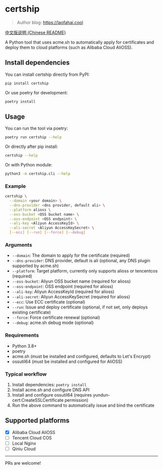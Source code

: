 # certship

> Author blog: https://laofahai.cool

[中文版说明 (Chinese README)](./README_zh.md)

A Python tool that uses acme.sh to automatically apply for certificates and deploy them to cloud platforms (such as Alibaba Cloud AliOSS).

## Install dependencies
You can install certship directly from PyPI:
```bash
pip install certship
```
Or use poetry for development:
```bash
poetry install
```

## Usage
You can run the tool via poetry:
```bash
poetry run certship --help
```
Or directly after pip install:
```bash
certship --help
```
Or with Python module:
```bash
python3 -m certship.cli --help
```

### Example
```bash
certship \
  --domain <your domain> \
  --dns-provider <dns provider, default ali> \
  --platform alioss \
  --oss-bucket <OSS bucket name> \
  --oss-endpoint <OSS endpoint> \
  --ali-key <Aliyun AccessKeyId> \
  --ali-secret <Aliyun AccessKeySecret> \
  [--ecc] [--run] [--force] [--debug]
```

### Arguments
- `--domain`: The domain to apply for the certificate (required)
- `--dns-provider`: DNS provider, default is ali (optional, any DNS plugin supported by acme.sh)
- `--platform`: Target platform, currently only supports alioss or tencentcos (required)
- `--oss-bucket`: Aliyun OSS bucket name (required for alioss)
- `--oss-endpoint`: OSS endpoint (required for alioss)
- `--ali-key`: Aliyun AccessKeyId (required for alioss)
- `--ali-secret`: Aliyun AccessKeySecret (required for alioss)
- `--ecc`: Use ECC certificate (optional)
- `--run`: Issue and deploy certificate (optional, if not set, only deploys existing certificate)
- `--force`: Force certificate renewal (optional)
- `--debug`: acme.sh debug mode (optional)

### Requirements
- Python 3.8+
- poetry
- acme.sh (must be installed and configured, defaults to Let's Encrypt)
- ossutil64 (must be installed and configured for AliOSS)

### Typical workflow
1. Install dependencies: `poetry install`
2. Install acme.sh and configure DNS API
3. Install and configure ossutil64 (requires yundun-cert:CreateSSLCertificate permission)
4. Run the above command to automatically issue and bind the certificate

## Supported platforms
- [x] Alibaba Cloud AliOSS
- [ ] Tencent Cloud COS
- [ ] Local Nginx
- [ ] Qiniu Cloud

---

PRs are welcome!
